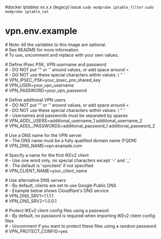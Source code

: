 #docker iptables vx.x.x (legacy) issue
`
sudo modprobe iptable_filter
`
`
sudo modprobe iptable_nat
`

# vpn.env.example

\# Note: All the variables to this image are optional.  
\# See README for more information.  
\# To use, uncomment and replace with your own values.  

\# Define IPsec PSK, VPN username and password  
\# - DO NOT put "" or '' around values, or add space around =  
\# - DO NOT use these special characters within values: \ " '  
\# VPN_IPSEC_PSK=your_ipsec_pre_shared_key  
\# VPN_USER=your_vpn_username  
\# VPN_PASSWORD=your_vpn_password  

\# Define additional VPN users  
\# - DO NOT put "" or '' around values, or add space around =  
\# - DO NOT use these special characters within values: \ " '  
\# - Usernames and passwords must be separated by spaces  
\# VPN_ADDL_USERS=additional_username_1 additional_username_2  
\# VPN_ADDL_PASSWORDS=additional_password_1 additional_password_2  

\# Use a DNS name for the VPN server  
\# - The DNS name must be a fully qualified domain name (FQDN)  
\# VPN_DNS_NAME=vpn.example.com  

\# Specify a name for the first IKEv2 client  
\# - Use one word only, no special characters except '-' and '_'  
\# - The default is 'vpnclient' if not specified  
\# VPN_CLIENT_NAME=your_client_name  

\# Use alternative DNS servers  
\# - By default, clients are set to use Google Public DNS  
\# - Example below shows Cloudflare's DNS service  
\# VPN_DNS_SRV1=1.1.1.1  
\# VPN_DNS_SRV2=1.0.0.1  

\# Protect IKEv2 client config files using a password  
\# - By default, no password is required when importing IKEv2 client config files  
\# - Uncomment if you want to protect these files using a random password  
\# VPN_PROTECT_CONFIG=yes  
